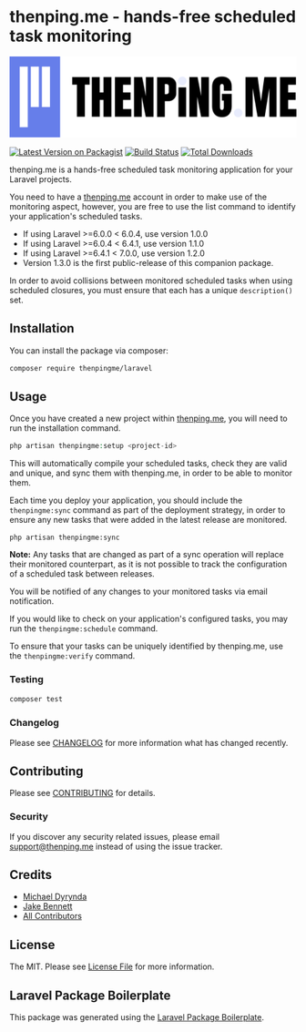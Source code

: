 # thenping.me - hands-free scheduled task monitoring

![](./.github/logo.png)

[![Latest Version on Packagist](https://img.shields.io/packagist/v/thenpingme/laravel.svg?style=flat-square)](https://packagist.org/packages/thenpingme/laravel)
[![Build Status](https://github.com/thenpingme/thenpingme-laravel/workflows/run-tests/badge.svg)](https://github.com/thenpingme/thenpingme-laravel/actions?query=workflow%3Arun-tests)
[![Total Downloads](https://img.shields.io/packagist/dt/thenpingme/laravel.svg?style=flat-square)](https://packagist.org/packages/thenpingme/laravel)

thenping.me is a hands-free scheduled task monitoring application for your Laravel projects.

You need to have a [thenping.me](https://thenping.me) account in order to make use of the monitoring aspect, however, you are free to use the list command to identify your application's scheduled tasks.

* If using Laravel >=6.0.0 < 6.0.4, use version 1.0.0
* If using Laravel >=6.0.4 < 6.4.1, use version 1.1.0
* If using Laravel >=6.4.1 < 7.0.0, use version 1.2.0
* Version 1.3.0 is the first public-release of this companion package.

In order to avoid collisions between monitored scheduled tasks when using scheduled closures, you must ensure that each has a unique `description()` set.

## Installation

You can install the package via composer:

```bash
composer require thenpingme/laravel
```

## Usage
Once you have created a new project within [thenping.me](https://thenping.me), you will need to run the installation command.

``` php
php artisan thenpingme:setup <project-id>
```

This will automatically compile your scheduled tasks, check they are valid and unique, and sync them with thenping.me, in order to be able to monitor them.

Each time you deploy your application, you should include the `thenpingme:sync` command as part of the deployment strategy, in order to ensure any new tasks that were added in the latest release are monitored.

```
php artisan thenpingme:sync
```

**Note:** Any tasks that are changed as part of a sync operation will replace their monitored counterpart, as it is not possible to track the configuration of a scheduled task between releases.

You will be notified of any changes to your monitored tasks via email notification.

If you would like to check on your application's configured tasks, you may run the `thenpingme:schedule` command.

To ensure that your tasks can be uniquely identified by thenping.me, use the `thenpingme:verify` command.

### Testing

``` bash
composer test
```

### Changelog

Please see [CHANGELOG](CHANGELOG.md) for more information what has changed recently.

## Contributing

Please see [CONTRIBUTING](CONTRIBUTING.md) for details.

### Security

If you discover any security related issues, please email support@thenping.me instead of using the issue tracker.

## Credits

- [Michael Dyrynda](https://github.com/michaeldyrynda)
- [Jake Bennett](https://github.com/JacobBennett)
- [All Contributors](../../contributors)

## License

The MIT. Please see [License File](LICENSE.md) for more information.

## Laravel Package Boilerplate

This package was generated using the [Laravel Package Boilerplate](https://laravelpackageboilerplate.com).
